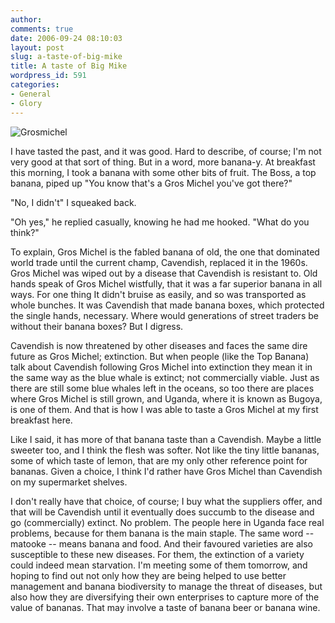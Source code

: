 ```yaml
---
author:
comments: true
date: 2006-09-24 08:10:03
layout: post
slug: a-taste-of-big-mike
title: A taste of Big Mike
wordpress_id: 591
categories:
- General
- Glory
---
```


![Grosmichel](http://jeremycherfas.net/uploads/GrosMichel.jpg)

I have tasted the past, and it was good. Hard to describe, of course; I'm not very good at that sort of thing. But in a word, more banana-y. At breakfast this morning, I took a banana with some other bits of fruit. The Boss, a top banana, piped up "You know that's a Gros Michel you've got there?"

"No, I didn't" I squeaked back.

"Oh yes," he replied casually, knowing he had me hooked. "What do you think?"

To explain, Gros Michel is the fabled banana of old, the one that dominated world trade until the current champ, Cavendish, replaced it in the 1960s. Gros Michel was wiped out by a disease that Cavendish is resistant to. Old hands speak of Gros Michel wistfully, that it was a far superior banana in all ways. For one thing It didn't bruise as easily, and so was transported as whole bunches. It was Cavendish that made banana boxes, which protected the single hands, necessary. Where would generations of street traders be without their banana boxes? But I digress.

Cavendish is now threatened by other diseases and faces the same dire future as Gros Michel; extinction. But when people (like the Top Banana) talk about Cavendish following Gros Michel into extinction they mean it in the same way as the blue whale is extinct; not commercially viable. Just as there are still some blue whales left in the oceans, so too there are places where Gros Michel is still grown, and Uganda, where it is known as Bugoya,  is one of them. And that is how I was able to taste a Gros Michel at my first breakfast here.

Like I said, it has more of that banana taste than a Cavendish. Maybe a little sweeter too, and I think the flesh was softer. Not like the tiny little bananas, some of which taste of lemon, that are my only other reference point for bananas. Given a choice, I think I'd rather have Gros Michel than Cavendish on my supermarket shelves.

I don't really have that choice, of course; I buy what the suppliers offer, and that will be Cavendish until it eventually does succumb to the disease and go (commercially) extinct. No problem. The people here in Uganda face real problems, because for them banana is the main staple. The same word -- matooke -- means banana and food. And their favoured varieties are also susceptible to these new diseases. For them, the extinction of a variety could indeed mean starvation. I'm meeting some of them tomorrow, and hoping to find out not only how they are being helped to use better management and banana biodiversity to manage the threat of diseases, but also how they are diversifying their own enterprises to capture more of the value of bananas. That may involve a taste of banana beer or banana wine.

